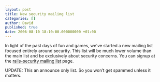 ```yaml
---
layout: post
title: New security mailing list
categories: []
author: David
published: true
date: 2006-08-10 18:10:00.000000000 +01:00
---
```

<p>In light of the past days of fun and games, we&#8217;ve started a new mailing list focused entirely around security. This list will be much lower volume than the main list and be exclusively about security concerns. You can signup at the <a href="http://lists.rubyonrails.org/mailman/listinfo/rails-security">rails-security mailing list</a> page.</p>
<p><span class="caps">UPDATE</span>: This an announce only list. So you won&#8217;t get spammed unless it matters.</p>